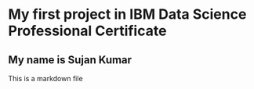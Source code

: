 # My first project in IBM Data Science Professional Certificate

## My name is Sujan Kumar

This is a markdown file
